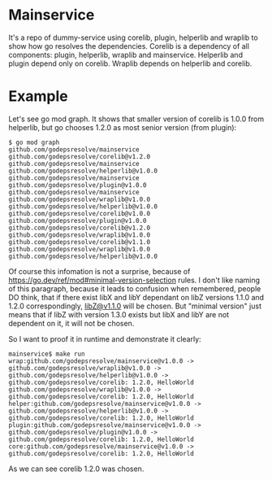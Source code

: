 # Mainservice

It's a repo of dummy-service using corelib, plugin, helperlib and wraplib to show
how go resolves the dependencies.
Corelib is a dependency of all components: plugin, helperlib, wraplib and mainservice.
Helperlib and plugin depend only on corelib.
Wraplib depends on helperlib and corelib.

# Example

Let's see go mod graph. It shows that smaller version of corelib is 1.0.0 from helperlib,
but go chooses 1.2.0 as most senior version (from plugin):
```
$ go mod graph
github.com/godepsresolve/mainservice github.com/godepsresolve/corelib@v1.2.0
github.com/godepsresolve/mainservice github.com/godepsresolve/helperlib@v1.0.0
github.com/godepsresolve/mainservice github.com/godepsresolve/plugin@v1.0.0
github.com/godepsresolve/mainservice github.com/godepsresolve/wraplib@v1.0.0
github.com/godepsresolve/helperlib@v1.0.0 github.com/godepsresolve/corelib@v1.0.0
github.com/godepsresolve/plugin@v1.0.0 github.com/godepsresolve/corelib@v1.2.0
github.com/godepsresolve/wraplib@v1.0.0 github.com/godepsresolve/corelib@v1.1.0
github.com/godepsresolve/wraplib@v1.0.0 github.com/godepsresolve/helperlib@v1.0.0
```

Of course this infomation is not a surprise, because of https://go.dev/ref/mod#minimal-version-selection rules. I don't like naming of this paragraph, because it leads to confusion when remembered, people DO think, that if there exist libX and libY dependant on libZ versions 1.1.0 and 1.2.0 correspondingly, libZ@v1.1.0 will be chosen. But "minimal version" just means that if libZ with version 1.3.0 exists but libX and libY are not dependent on it, it will not be chosen.

So I want to proof it in runtime and demonstrate it clearly:
```
mainservice$ make run
wrap:github.com/godepsresolve/mainservice@v1.0.0 -> github.com/godepsresolve/wraplib@v1.0.0 -> github.com/godepsresolve/helperlib@v1.0.0 -> github.com/godepsresolve/corelib: 1.2.0, HelloWorld
github.com/godepsresolve/wraplib@v1.0.0 -> github.com/godepsresolve/corelib: 1.2.0, HelloWorld
helper:github.com/godepsresolve/mainservice@v1.0.0 -> github.com/godepsresolve/helperlib@v1.0.0 -> github.com/godepsresolve/corelib: 1.2.0, HelloWorld
plugin:github.com/godepsresolve/mainservice@v1.0.0 -> github.com/godepsresolve/plugin@v1.0.0 -> github.com/godepsresolve/corelib: 1.2.0, HelloWorld
core:github.com/godepsresolve/mainservice@v1.0.0 -> github.com/godepsresolve/corelib: 1.2.0, HelloWorld
```
As we can see corelib 1.2.0 was chosen.